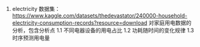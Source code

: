 1. electricity
   数据集：https://www.kaggle.com/datasets/thedevastator/240000-household-electricity-consumption-records?resource=download
   对家庭用电数据的分析，包含分析点
   1.1 不同电器设备的用电占比
   1.2 功耗随时间的变化规律
   1.3 时序预测用电量
